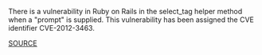 There is a vulnerability in Ruby on Rails in the select_tag helper
method when a "prompt" is supplied. This vulnerability has been assigned
the CVE identifier CVE-2012-3463.

[SOURCE](https://groups.google.com/d/topic/rubyonrails-security/fV3QUToSMSw/discussion)